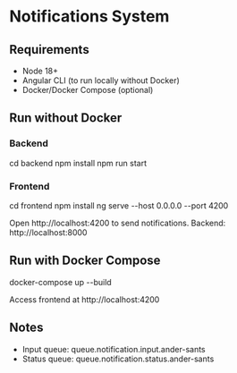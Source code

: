 # Notifications System


## Requirements
- Node 18+
- Angular CLI (to run locally without Docker)
- Docker/Docker Compose (optional)


## Run without Docker


### Backend
cd backend
npm install
npm run start


### Frontend
cd frontend
npm install
ng serve --host 0.0.0.0 --port 4200


Open http://localhost:4200 to send notifications. Backend: http://localhost:8000


## Run with Docker Compose


docker-compose up --build


Access frontend at http://localhost:4200


## Notes
- Input queue: queue.notification.input.ander-sants
- Status queue: queue.notification.status.ander-sants
